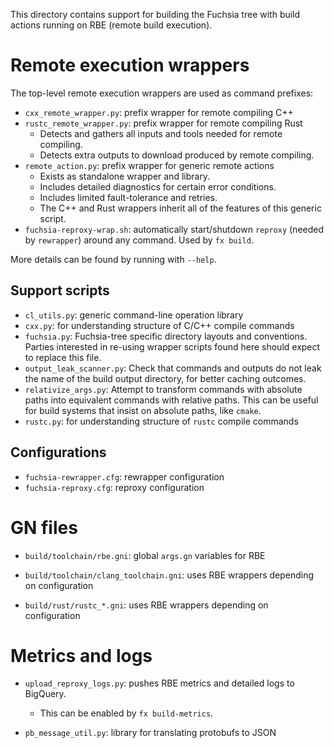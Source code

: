 This directory contains support for building the Fuchsia tree
with build actions running on RBE (remote build execution).

# Remote execution wrappers

The top-level remote execution wrappers are used as command prefixes:

*   `cxx_remote_wrapper.py`: prefix wrapper for remote compiling C++
*   `rustc_remote_wrapper.py`: prefix wrapper for remote compiling Rust
    *   Detects and gathers all inputs and tools needed for remote compiling.
    *   Detects extra outputs to download produced by remote compiling.
*   `remote_action.py`: prefix wrapper for generic remote actions
    * Exists as standalone wrapper and library.
    * Includes detailed diagnostics for certain error conditions.
    * Includes limited fault-tolerance and retries.
    * The C++ and Rust wrappers inherit all of the features of this generic
      script.
*   `fuchsia-reproxy-wrap.sh`: automatically start/shutdown `reproxy` (needed by
    `rewrapper`) around any command.  Used by `fx build`.

More details can be found by running with `--help`.

## Support scripts

*   `cl_utils.py`: generic command-line operation library
*   `cxx.py`: for understanding structure of C/C++ compile commands
*   `fuchsia.py`: Fuchsia-tree specific directory layouts and conventions.
    Parties interested in re-using wrapper scripts found here should expect
    to replace this file.
*   `output_leak_scanner.py`: Check that commands and outputs do not leak
    the name of the build output directory, for better caching outcomes.
*   `relativize_args.py`: Attempt to transform commands with absolute paths
    into equivalent commands with relative paths.  This can be useful for
    build systems that insist on absolute paths, like `cmake`.
*   `rustc.py`: for understanding structure of `rustc` compile commands

## Configurations

*   `fuchsia-rewrapper.cfg`: rewrapper configuration
*   `fuchsia-reproxy.cfg`: reproxy configuration

# GN files

*   `build/toolchain/rbe.gni`: global `args.gn` variables for RBE

*   `build/toolchain/clang_toolchain.gni`: uses RBE wrappers depending on
    configuration
*   `build/rust/rustc_*.gni`: uses RBE wrappers depending on configuration

# Metrics and logs

*   `upload_reproxy_logs.py`: pushes RBE metrics and detailed logs to
     BigQuery.
     *   This can be enabled by `fx build-metrics`.

*   `pb_message_util.py`: library for translating protobufs to JSON

